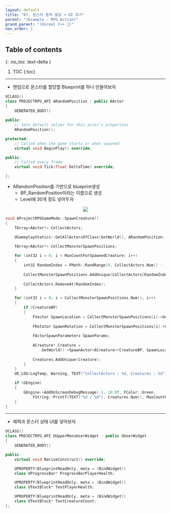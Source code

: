 ```yaml
---
layout: default
title: "07. 몬스터 동적 할당 + UI 추가"
parent: "(Example - RPG Action)"
grand_parent: "(Unreal C++ 🚀)"
nav_order: 1
---
```


## Table of contents
{: .no_toc .text-delta }

1. TOC
{:toc}

---

* 랜덤으로 몬스터를 할당할 Blueprint를 하나 만들어보자

```cpp
UCLASS()
class PROJECTRPG_API ARandomPosition : public AActor
{
	GENERATED_BODY()
	
public:	
	// Sets default values for this actor's properties
	ARandomPosition();

protected:
	// Called when the game starts or when spawned
	virtual void BeginPlay() override;

public:	
	// Called every frame
	virtual void Tick(float DeltaTime) override;

};
```

* ARandomPosition를 기반으로 blueprint생성
    * BP_RandomPosition이라는 이름으로 생성
    * Level에 30개 정도 넣어두자

<p align="center">
  <img src="https://taehyungs-programming-blog.github.io/blog/assets/images/unreal/unreal_cpp_1/1-cpp-7-1.png"/>
</p>

```cpp
void AProjectRPGGameMode::SpawnCreature()
{
	TArray<AActor*> CollectActors;

	UGameplayStatics::GetAllActorsOfClass(GetWorld(), ARandomPosition::StaticClass(), CollectActors);

	TArray<AActor*> CollectMonsterSpawnPositions;
	
	for (int32 i = 0; i < MaxCountForSpawnedCreature; i++)
	{
		int32 RandomIndex = FMath::RandRange(0, CollectActors.Num() - 1);
		
		CollectMonsterSpawnPositions.AddUnique(CollectActors[RandomIndex]);
		
		CollectActors.RemoveAt(RandomIndex);
	}

	for (int32 i = 0; i < CollectMonsterSpawnPositions.Num(); i++)
	{
		if (CreatureBP)
		{
			FVector SpawnLocation = CollectMonsterSpawnPositions[i]->GetActorLocation();
			
			FRotator SpawnRotation = CollectMonsterSpawnPositions[i]->GetActorRotation();
			
			FActorSpawnParameters SpawnParams;
			
			ACreature* Creature =
				GetWorld()->SpawnActor<ACreature>(CreatureBP, SpawnLocation, SpawnRotation, SpawnParams);
			
			Creatures.AddUnique(Creature);
		}
	}
	UE_LOG(LogTemp, Warning, TEXT("CollectActors : %d, Creatures : %d"), CollectActors.Num(), Creatures.Num());

	if (GEngine)
	{
		GEngine->AddOnScreenDebugMessage(-1, 10.0f, FColor::Green, 
			FString::Printf(TEXT("%d / %d"), Creatures.Num(), MaxCountForSpawnedCreature));
	}
}
```

---

* 체력과 몬스터 상태 UI를 넣어보자

```cpp
UCLASS()
class PROJECTRPG_API UUpperMenuUserWidget : public UUserWidget
{
	GENERATED_BODY()

public:
	virtual void NativeConstruct() override;

	UPROPERTY(BlueprintReadOnly, meta = (BindWidget))
	class UProgressBar* ProgressBarPlayerHealth;

	UPROPERTY(BlueprintReadOnly, meta = (BindWidget))
	class UTextBlock* TextPlayerHealth;

	UPROPERTY(BlueprintReadOnly, meta = (BindWidget))
	class UTextBlock* TextCreatureCount;	
};
```


